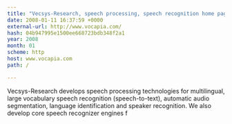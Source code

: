 ```yaml
---
title: "Vecsys-Research, speech processing, speech recognition home page"
date: 2008-01-11 16:37:59 +0000
external-url: http://www.vocapia.com/
hash: 04b947995e1500ee668723bdb348f2a1
year: 2008
month: 01
scheme: http
host: www.vocapia.com
path: /

---
```


Vecsys-Research develops speech processing technologies for multilingual, large vocabulary speech recognition (speech-to-text), automatic audio segmentation, language identification and speaker recognition. We also develop core speech recognizer engines f
